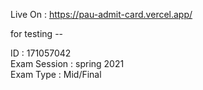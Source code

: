 Live On : https://pau-admit-card.vercel.app/

for testing --

ID : 171057042 <br>
Exam Session : spring 2021<br>
Exam Type : Mid/Final
